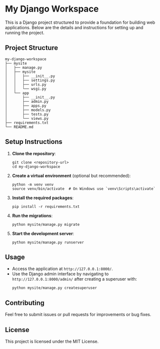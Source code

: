 # My Django Workspace

This is a Django project structured to provide a foundation for building web applications. Below are the details and instructions for setting up and running the project.

## Project Structure

```
my-django-workspace
├── mysite
│   ├── manage.py
│   ├── mysite
│   │   ├── __init__.py
│   │   ├── settings.py
│   │   ├── urls.py
│   │   └── wsgi.py
│   └── app
│       ├── __init__.py
│       ├── admin.py
│       ├── apps.py
│       ├── models.py
│       ├── tests.py
│       └── views.py
├── requirements.txt
└── README.md
```

## Setup Instructions

1. **Clone the repository**:
   ```
   git clone <repository-url>
   cd my-django-workspace
   ```

2. **Create a virtual environment** (optional but recommended):
   ```
   python -m venv venv
   source venv/bin/activate  # On Windows use `venv\Scripts\activate`
   ```

3. **Install the required packages**:
   ```
   pip install -r requirements.txt
   ```

4. **Run the migrations**:
   ```
   python mysite/manage.py migrate
   ```

5. **Start the development server**:
   ```
   python mysite/manage.py runserver
   ```

## Usage

- Access the application at `http://127.0.0.1:8000/`.
- Use the Django admin interface by navigating to `http://127.0.0.1:8000/admin/` after creating a superuser with:
  ```
  python mysite/manage.py createsuperuser
  ```

## Contributing

Feel free to submit issues or pull requests for improvements or bug fixes. 

## License

This project is licensed under the MIT License.